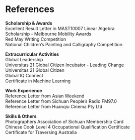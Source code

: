 # References

**Scholarship & Awards**  
Excellent Result Letter in MAST10007 Linear Algebra  
Scholarship - Melbourne Mobility Awards  
Red May Writing Competition  
National Children’s Painting and Calligraphy Competition  
  
**Extracurricular Activities**  
Global Leadership  
Universitas 21 Global Citizen Incubator - Leading Change   
Universitas 21 Global Citizen   
Global IQ Connect  
Certificate in Machine Learning  

**Work Experience**  
Reference Letter from Asian Weekend  
Reference Letter from Sichuan People’s Radio FM97.0  
Reference Letter from Huanqiu Cinema Pty Ltd  
  
**Skills & Others**  
Photographers Association of Sichuan Membership Card  
Chinese Cook Level 4 Occupational Qualification Certificate  
Certificate for Traversing Australia  
